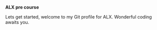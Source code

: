 __ALX pre course__

Lets get started, welcome to my Git profile for ALX.
Wonderful coding awaits you.